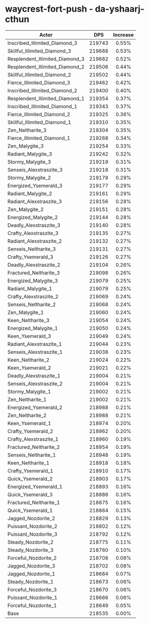# waycrest-fort-push - da-yshaarj-cthun
| Actor | DPS | Increase |
|---|:---:|:---:|
|Inscribed_Illimited_Diamond_3|219743|0.55%|
|Skillful_Illimited_Diamond_3|219688|0.53%|
|Resplendent_Illimited_Diamond_3|219682|0.52%|
|Resplendent_Illimited_Diamond_2|219506|0.44%|
|Skillful_Illimited_Diamond_2|219502|0.44%|
|Fierce_Illimited_Diamond_3|219462|0.42%|
|Inscribed_Illimited_Diamond_2|219400|0.40%|
|Resplendent_Illimited_Diamond_1|219354|0.37%|
|Inscribed_Illimited_Diamond_1|219343|0.37%|
|Fierce_Illimited_Diamond_2|219325|0.36%|
|Skillful_Illimited_Diamond_1|219310|0.35%|
|Zen_Neltharite_3|219304|0.35%|
|Fierce_Illimited_Diamond_1|219268|0.34%|
|Zen_Malygite_3|219254|0.33%|
|Radiant_Malygite_3|219242|0.32%|
|Stormy_Malygite_3|219219|0.31%|
|Senseis_Alexstraszite_3|219218|0.31%|
|Stormy_Malygite_2|219178|0.29%|
|Energized_Ysemerald_3|219177|0.29%|
|Radiant_Malygite_2|219161|0.29%|
|Radiant_Alexstraszite_3|219156|0.28%|
|Zen_Malygite_2|219151|0.28%|
|Energized_Malygite_2|219144|0.28%|
|Deadly_Alexstraszite_3|219140|0.28%|
|Crafty_Alexstraszite_3|219135|0.27%|
|Radiant_Alexstraszite_2|219132|0.27%|
|Senseis_Neltharite_3|219131|0.27%|
|Crafty_Ysemerald_3|219126|0.27%|
|Deadly_Alexstraszite_2|219104|0.26%|
|Fractured_Neltharite_3|219098|0.26%|
|Energized_Malygite_3|219079|0.25%|
|Radiant_Malygite_1|219079|0.25%|
|Crafty_Alexstraszite_2|219069|0.24%|
|Senseis_Neltharite_2|219068|0.24%|
|Zen_Malygite_1|219060|0.24%|
|Keen_Neltharite_3|219054|0.24%|
|Energized_Malygite_1|219050|0.24%|
|Keen_Ysemerald_3|219049|0.24%|
|Radiant_Alexstraszite_1|219044|0.23%|
|Senseis_Alexstraszite_1|219038|0.23%|
|Keen_Neltharite_2|219024|0.22%|
|Keen_Ysemerald_2|219021|0.22%|
|Deadly_Alexstraszite_1|219004|0.21%|
|Senseis_Alexstraszite_2|219004|0.21%|
|Stormy_Malygite_1|219002|0.21%|
|Zen_Neltharite_1|219002|0.21%|
|Energized_Ysemerald_2|218988|0.21%|
|Zen_Neltharite_2|218988|0.21%|
|Keen_Ysemerald_1|218974|0.20%|
|Crafty_Ysemerald_2|218962|0.20%|
|Crafty_Alexstraszite_1|218960|0.19%|
|Fractured_Neltharite_2|218954|0.19%|
|Senseis_Neltharite_1|218948|0.19%|
|Keen_Neltharite_1|218918|0.18%|
|Crafty_Ysemerald_1|218910|0.17%|
|Quick_Ysemerald_2|218903|0.17%|
|Energized_Ysemerald_1|218893|0.16%|
|Quick_Ysemerald_3|218886|0.16%|
|Fractured_Neltharite_1|218875|0.16%|
|Quick_Ysemerald_1|218864|0.15%|
|Jagged_Nozdorite_2|218829|0.13%|
|Puissant_Nozdorite_2|218802|0.12%|
|Puissant_Nozdorite_3|218792|0.12%|
|Steady_Nozdorite_2|218775|0.11%|
|Steady_Nozdorite_3|218760|0.10%|
|Forceful_Nozdorite_2|218708|0.08%|
|Jagged_Nozdorite_3|218702|0.08%|
|Jagged_Nozdorite_1|218684|0.07%|
|Steady_Nozdorite_1|218673|0.06%|
|Forceful_Nozdorite_3|218670|0.06%|
|Puissant_Nozdorite_1|218666|0.06%|
|Forceful_Nozdorite_1|218649|0.05%|
|Base|218535|0.00%|
